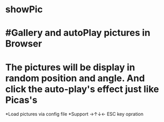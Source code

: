 showPic
=======
#Gallery and autoPlay pictures in Browser
===
The pictures will be display in random position and angle. And click the auto-play's effect just like Picas's
===
*Load pictures via config file
*Support →↑↓← ESC key opration
 
